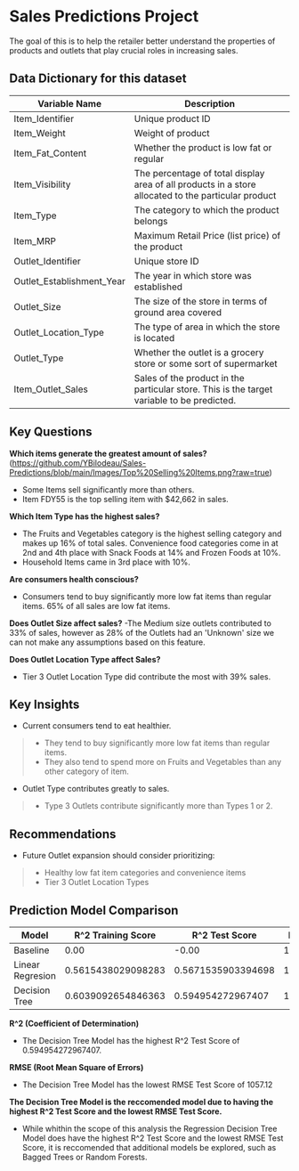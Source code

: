 # **Sales Predictions Project**

The goal of this is to help the retailer better understand the properties of products and outlets that play crucial roles in increasing sales.

## **Data Dictionary for this dataset**

|**Variable Name**|	**Description**|
| ----- | ----- |
|Item_Identifier|	Unique product ID|
|Item_Weight|	Weight of product|
|Item_Fat_Content|	Whether the product is low fat or regular|
|Item_Visibility|	The percentage of total display area of all products in a store allocated to the particular product|
|Item_Type|	The category to which the product belongs|
|Item_MRP|	Maximum Retail Price (list price) of the product|
|Outlet_Identifier|	Unique store ID|
|Outlet_Establishment_Year|	The year in which store was established|
|Outlet_Size|	The size of the store in terms of ground area covered|
|Outlet_Location_Type|	The type of area in which the store is located|
|Outlet_Type|	Whether the outlet is a grocery store or some sort of supermarket|
|Item_Outlet_Sales|	Sales of the product in the particular store. This is the target variable to be predicted.|

## **Key Questions**

**Which items generate the greatest amount of sales?**
(https://github.com/YBilodeau/Sales-Predictions/blob/main/Images/Top%20Selling%20Items.png?raw=true)
- Some Items sell significantly more than others.
- Item FDY55 is the top selling item with $42,662 in sales.

**Which Item Type has the highest sales?**
- The Fruits and Vegetables category is the highest selling category and makes up 16% of total sales.
Convenience food categories come in at 2nd and 4th place with Snack Foods at 14% and Frozen Foods at 10%.
- Household Items came in 3rd place with 10%.

**Are consumers health conscious?**
- Consumers tend to buy significantly more low fat items than regular items.
65% of all sales are low fat items.

**Does Outlet Size affect sales?**
-The Medium size outlets contributed to 33% of sales, however as 28% of the Outlets had an 'Unknown' size we can not make any assumptions based on this feature.

**Does Outlet Location Type affect Sales?**
- Tier 3 Outlet Location Type did contribute the most with 39% sales.

## **Key Insights**
- Current consumers tend to eat healthier. 
> - They tend to buy significantly more low fat items than regular items.
> - They also tend to spend more on Fruits and Vegetables than any other category of item.
- Outlet Type contributes greatly to sales.
> - Type 3 Outlets contribute significantly more than Types 1 or 2.

## **Recommendations**
- Future Outlet expansion should consider prioritizing:
> - Healthy low fat item categories and convenience items
> - Tier 3 Outlet Location Types


## **Prediction Model Comparison**

| Model | R^2 Training Score | R^2 Test Score | RMSE Training Score | RMSE Test Score |
| ----------- | ----------- | ----------- | ----------- | ----------- |
| Baseline | 0.00 | -0.00 | 1720.31 | 1664.98 |
| Linear Regresion | 0.5615438029098283 | 0.5671535903394698 | 1139.1188233294758 | 1092.8007198762534 |
| Decision Tree | 0.6039092654846363 | 0.594954272967407 | 1,082.69 | 1,057.12  |

**R^2 (Coefficient of Determination)**
- The Decision Tree Model has the highest R^2 Test Score of 0.594954272967407.

**RMSE (Root Mean Square of Errors)**
- The Decision Tree Model has the lowest RMSE Test Score of 1057.12 

**The Decision Tree Model is the reccomended model due to having the highest R^2 Test Score and the lowest RMSE Test Score.**
- While whithin the scope of this analysis the Regression Decision Tree Model does have the highest R^2 Test Score and the lowest RMSE Test Score, it is reccomended that additional models be explored, such as Bagged Trees or Random Forests.



